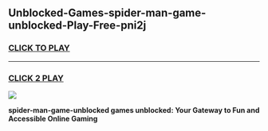 
## Unblocked-Games-spider-man-game-unblocked-Play-Free-pni2j
<h3>
<a href="https://premium76.site?title=spider-man-game-unblocked&ref=10A">CLICK TO PLAY</a></h3>
<hr>

<h3>
<a href="https://premium76.site?title=spider-man-game-unblocked&ref=10A">CLICK 2 PLAY</a>
  
</h3>

<a href="https://premium76.site?title=spider-man-game-unblocked&ref=10A"><img src="https://clearcache.store/games.png"></a>


**spider-man-game-unblocked games unblocked: Your Gateway to Fun and Accessible Online Gaming**
